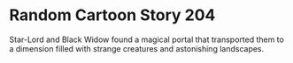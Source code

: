 # Random Cartoon Story 204

Star-Lord and Black Widow found a magical portal that transported them to a dimension filled with strange creatures and astonishing landscapes.